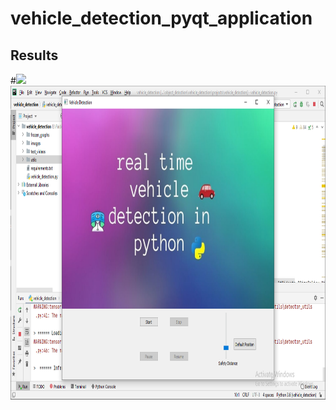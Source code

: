 
# vehicle_detection_pyqt_application

## Results
#![]("results/screenshot1.PNG")
<img src="results/screenshot1.PNG"  width="836" height="502" >

